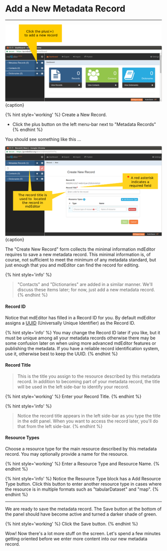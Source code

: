 # Add a New Metadata Record
---

![Adding a new record](/assets/get-started/add-record.png){caption}

{% hint style='working' %}
  Create a New Record.
  * Click the plus <span class="btn btn-sm btn-primary"><i class="fa fa-plus"> </i></span> button on the left menu-bar next to "Metadata Records"
{% endhint %}

You should see something like this ...
  
![The newly created, unsaved record](/assets/get-started/new-record.png){caption}

The "Create New Record" form collects the minimal information mdEditor requires to save a new metadata record.  This minimal information is, of course, not sufficient to meet the minimum of any metadata standard, but just enough that you and mdEditor can find the record for editing.

{% hint style='info' %}
> "Contacts" and "Dictionaries" are added in a similar manner.  We'll discuss these items later;  for now, just add a new metadata record.
{% endhint %}

#### Record ID <i class="fa fa-asterisk required" title="Required"> </i>
Notice that mdEditor has filled in a Record ID for you.  By default mdEditor assigns a [UUID](https://tools.ietf.org/html/rfc4122) (Universally Unique Identifier) as the Record ID.

{% hint style='info' %}
  You may change the Record ID later if you like, but it must be unique among all your metadata records otherwise there may be some confusion later on when using more advanced mdEditor features or publishing the metadata.  If you have a reliable record identification system, use it, otherwise best to keep the UUID.
{% endhint %}

#### Record Title <i class="fa fa-asterisk required" title="Required"> </i>
> This is the title you assign to the resource described by this metadata record.  In addition to becoming part of your metadata record, the title will be used in the left side-bar to identify your record.

{% hint style='working' %}
  Enter your Record Title.
{% endhint %}

{% hint style='info' %}
> Notice the record title appears in the left side-bar as you type the title in the edit panel.  When you want to access the record later, you'll do that from the left side-bar.
{% endhint %}

#### Resource Types <i class="fa fa-asterisk required" title="Required"> </i>
Choose a resource type for the main resource described by this metadata record.  You may optionally provide a name for the resource.

{% hint style='working' %}
  Enter a Resource Type and Resource Name.
{% endhint %}

{% hint style='info' %}
  Notice the Resource Type block has a <span class="btn btn-info btn-sm"><i class="fa fa-plus"> </i> Add Resource Type</span> button.  Click this button to enter another resource type in cases where the resource is in multiple formats such as "tabularDataset" and "map".
{% endhint %}

---

We are ready to save the metadata record.  The <span class="btn btn-sm btn-success">Save</span> button at the bottom of the panel should have become active and turned a darker shade of green.

{% hint style='working' %}
  Click the <span class="btn btn-success">Save</span> button.
{% endhint %}

Wow! Now there's a lot more stuff on the screen. Let's spend a few minutes getting oriented before we enter more content into our new metadata record.

